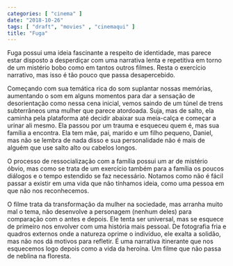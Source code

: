 ```yaml
---
categories: [ "cinema" ]
date: "2018-10-26"
tags: [ "draft", "movies" , "cinemaqui" ]
title: "Fuga"
---
```

Fuga possui uma ideia fascinante a respeito de identidade, mas parece estar disposto a desperdiçar com uma narrativa lenta e repetitiva em torno de um mistério bobo como em tantos outros filmes. Resta o exercício narrativo, mas isso é tão pouco que passa desapercebido.

Começando com sua temática rica do som suplantar nossas memórias, aumentando o som em alguns momentos para dar a sensação de desorientação como nessa cena inicial, vemos saindo de um túnel de trens subterrâneos uma mulher que parece atordoada. Suja, mas de salto, ela caminha pela plataforma até decidir abaixar sua meia-calça e começar a urinar ali mesmo. Ela passou por um trauma e esqueceu quem é, mas sua família a encontra. Ela tem mãe, pai, marido e um filho pequeno, Daniel, mas não se lembra de nada disso e sua personalidade não é mais de alguém que use salto alto ou cabelos longos.

O processo de ressocialização com a família possui um ar de mistério óbvio, mas como se trata de um exercício também para a família os poucos diálogos e o tempo estendido se faz necessário. Notamos como não é fácil passar a existir em uma vida que não tínhamos ideia, como uma pessoa em que não nos reconhecemos.

O filme trata da transformação da mulher na sociedade, mas arranha muito mal o tema, não desenvolve a personagem (nenhum deles) para comparação com o antes e depois. Ele tenta ser universal, mas se esquece de primeiro nos envolver com uma história mais pessoal. De fotografia fria e quadros externos onde a natureza oprime o indivíduo, ele exalta a solidão, mas não nos dá motivos para refletir. É uma narrativa itinerante que nos esquecemos logo depois como a vida da heroína. Um filme que não passa de neblina na floresta.
